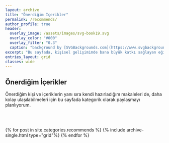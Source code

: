 ```yaml
---
layout: archive
title: "Önerdiğim İçerikler"
permalink: /recommends/
author_profile: true
header:
  overlay_image: /assets/images/svg-book19.svg
  overlay_color: "#000"
  overlay_filter: "0.3"
  caption: "background by [SVGBackgrounds.com](https://www.svgbackgrounds.com/)"
excerpt: "Bu sayfada, kişisel gelişimimde bana büyük katkı sağlayan eğitmenleri, kişileri, içerikleri, ve izlediğim teknik videolardan beğendiklerimi sizlerle paylaşmaya çalışacağım. Kendim için aldığım bu notların size de faydalı olması dileği ile..."
entries_layout: grid
classes: wide
---
```


<h2>Önerdiğim İçerikler</h2>

Önerdiğim kişi ve içeriklerin yanı sıra kendi hazırladığım makaleleri de, daha kolay ulaşılabilmeleri için bu sayfada kategorik olarak paylaşmayı planlıyorum.

<br/><br/>

{% for post in site.categories.recommends %}
  {% include archive-single.html type="grid"%}
{% endfor %}

<!-- type="grid" ekleyince post'lara thumnail ekleniyor. Bak: https://github.com/mmistakes/minimal-mistakes/issues/892 -->
